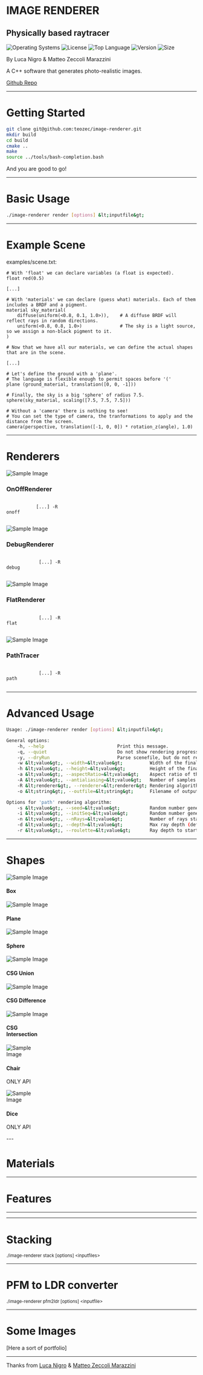 <!-- .slide: data-state="layout-title"  -->

# IMAGE RENDERER

## Physically based raytracer

![Operating Systems](https://img.shields.io/badge/OS-Linux%20%7C%20MacOS%20%7C%20Windows-lightgrey)
![License](https://img.shields.io/github/license/teozec/image-renderer)
![Top Language](https://img.shields.io/github/languages/top/teozec/image-renderer)
![Version](https://img.shields.io/github/v/release/teozec/image-renderer)
![Size](https://img.shields.io/github/repo-size/teozec/image-renderer)

<p>By Luca Nigro & Matteo Zeccoli Marazzini</p>

<p>A C++ software that generates photo-realistic images.</p>
  
<p class="no-fragment btn-group" role="group" aria-label="Basic example">
<a class="btn btn-lg btn-warning text-dark" href="https://github.com/teozec/image-renderer">Github Repo</a>
</p>

---

# Getting Started

```bash [1|2-5|6]
git clone git@github.com:teozec/image-renderer.git
mkdir build
cd build
cmake ..
make
source ../tools/bash-completion.bash
```

And you are good to go!

---

# Basic Usage

```bash
./image-renderer render [options] &lt;inputfile&gt;
```

---

# Example Scene

examples/scene.txt:

``` [1-4|6-10|12-21|23-25]
# With 'float' we can declare variables (a float is expected).
float red(0.5)

[...]

# With 'materials' we can declare (guess what) materials. Each of them includes a BRDF and a pigment.
material sky_material(
	diffuse(uniform(<0.8, 0.1, 1.0>)),    # A diffuse BRDF will reflect rays in random directions.
	uniform(<0.8, 0.8, 1.0>)              # The sky is a light source, so we assign a non-black pigment to it.
)

# Now that we have all our materials, we can define the actual shapes that are in the scene.

[...]

# Let's define the ground with a 'plane'.
# The language is flexible enough to permit spaces before '('
plane (ground_material, translation([0, 0, -1]))

# Finally, the sky is a big 'sphere' of radius 7.5.
sphere(sky_material, scaling([7.5, 7.5, 7.5]))

# Without a 'camera' there is nothing to see!
# You can set the type of camera, the tranformations to apply and the distance from the screen.
camera(perspective, translation([-1, 0, 0]) * rotation_z(angle), 1.0)
```
---
# Renderers

<div class="card-group">
  <div class="card fragment fade-in-then-semi-out" style="width: 12em">
    <img data-src="images/renderer_onoff.png" class="card-img-top img-fluid" alt="Sample Image">
    <div class="card-body">
      <h3 class="card-title">OnOffRenderer</h3>
      <p class="card-text">
          <code>
           [...] -R onoff
          </code>
      </p>
    </div>
  </div>
  <div class="card fragment fade-in-then-semi-out" style="width: 12em">
    <img data-src="images/renderer_debug.png" class="card-img-top img-fluid" alt="Sample Image">
    <div class="card-body">
      <h3 class="card-title">DebugRenderer</h3>
      <p class="card-text">
          <code>
            [...] -R debug
          </code>
      </p>
    </div>
  </div>
  <div class="card fragment fade-in-then-semi-out" style="width: 12em">
    <img data-src="images/renderer_flat.png" class="card-img-top img-fluid" alt="Sample Image">
    <div class="card-body">
      <h3 class="card-title">FlatRenderer</h3>
      <p class="card-text">
          <code>
            [...] -R flat
          </code>
      </p>
    </div>
  </div>
  <div class="card fragment fade-in-then-semi-out" style="width: 12em">
    <img data-src="images/renderer_path.png" class="card-img-top img-fluid" alt="Sample Image">
    <div class="card-body">
      <h3 class="card-title">PathTracer</h3>
      <p class="card-text">
          <code>
            [...] -R path
          </code>
    </div>
  </div>
</div>

---

# Advanced Usage

```bash [1|3-13|14-20]
Usage: ./image-renderer render [options] &lt;inputfile&gt;

General options:
	-h, --help                           Print this message.
	-q, --quiet                          Do not show rendering progress.
	-y, --dryRun                         Parse scenefile, but do not render image.
	-w &lt;value&gt;, --width=&lt;value&gt;          Width of the final image (default 640).
	-h &lt;value&gt;, --height=&lt;value&gt;         Height of the final image (default 480).
	-a &lt;value&gt;, --aspectRatio=&lt;value&gt;    Aspect ratio of the final image (default width/height).
	-A &lt;value&gt;, --antialiasing=&lt;value&gt;   Number of samples per single pixel (default 0).
	-R &lt;renderer&gt;, --renderer=&lt;renderer&gt; Rendering algorithm (default 'path').
	-o &lt;string&gt;, --outfile=&lt;string&gt;      Filename of output image.

Options for 'path' rendering algorithm:
	-s &lt;value&gt;, --seed=&lt;value&gt;           Random number generator seed (default 42).
	-i &lt;value&gt;, --initSeq=&lt;value&gt;        Random number generator init sequence (default 54).
	-n &lt;value&gt;, --nRays=&lt;value&gt;          Number of rays started at each intersection (default 3).
	-d &lt;value&gt;, --depth=&lt;value&gt;          Max ray depth (default 4).
	-r &lt;value&gt;, --roulette=&lt;value&gt;       Ray depth to start Russian roulette (default 3).
```

---

# Shapes

<div class="card-group">
  <div class="card fragment fade-in" style="width: 8em">
    <img data-src="images/shape_cube.gif" class="card-img-top img-fluid" alt="Sample Image">
    <div class="card-body">
      <h4 class="card-title">Box</h4>
    </div>
  </div>
  <div class="card fragment fade-in" style="width: 8em">
    <img data-src="images/shape_plane.gif" class="card-img-top img-fluid" alt="Sample Image">
    <div class="card-body">
      <h4 class="card-title">Plane</h4>
    </div>
  </div>
  <div class="card fragment fade-in" style="width: 8em">
    <img data-src="images/shape_sphere.gif" class="card-img-top img-fluid" alt="Sample Image">
    <div class="card-body">
      <h4 class="card-title">Sphere</h4>
    </div>
  </div>
  <div class="card fragment fade-in" style="width: 8em">
    <img data-src="images/shape_union.gif" class="card-img-top img-fluid" alt="Sample Image">
    <div class="card-body">
      <h4 class="card-title">CSG Union</h4>
    </div>
  </div>
  <div class="card fragment fade-in" style="width: 8em">
    <img data-src="images/shape_difference.gif" class="card-img-top img-fluid" alt="Sample Image">
    <div class="card-body">
      <h4 class="card-title">CSG Difference</h4>
    </div>
  </div>
  <div class="card fragment fade-in" style="width: 8em">
    <img data-src="images/shape_intersection.gif" class="card-img-top img-fluid" alt="Sample Image">
    <div class="card-body">
      <h4 class="card-title">CSG Intersection</h4>
    </div>
  </div>
</div>
<div class="card-group">
  <div class="card fragment fade-in" style="width: 6em">
    <img data-src="images/asset_chair.gif" class="card-img-top img-fluid" alt="Sample Image">
    <div class="card-body">
      <h4 class="card-title">Chair</h4>
      <div class="alert alert-danger fragment">
	<p class="card-text">ONLY API</p>
      </div>
    </div>
  </div>
  <div class="card fragment fade-in" style="width: 6em">
    <img data-src="images/asset_dice.gif" class="card-img-top img-fluid" alt="Sample Image">
    <div class="card-body">
      <h4 class="card-title">Dice</h4>
      <div class="alert alert-danger fragment">
        <p class="card-text">ONLY API</p>
      </div>
    </div>
  </div>
</div>
---

<!-- .slide: data-state="layout-background-image" data-background-image="images/materials.gif" -->
  
# Materials



---

<!-- .slide: data-state="layout-title" data-transition="zoom" class="bg-dark"-->

# Features

---

<!-- .slide: data-state="layout-background-image" data-background-image="images/antialiasing.gif" -->

---

<!-- .slide: data-state="layout-mostly-image" data-background-image="images/stack.png" -->

# Stacking

<small>./image-renderer stack [options] &lt;inputfiles&gt;</small>

---

<!-- .slide: data-state="layout-mostly-image" data-background-image="images/pfm2ldr.png" -->

# PFM to LDR converter

<small>./image-renderer pfm2ldr [options] &lt;inputfile&gt;</small>

---

# Some Images

[Here a sort of portfolio]

---
<div>
Thanks from <a href="https://github.com/ngrlcu">Luca Nigro</a> & <a href=https://github.com/teozec>Matteo Zeccoli Marazzini</a>
<i class="twa twa-beaming-face-with-smiling-eyes"></i>
</div>
